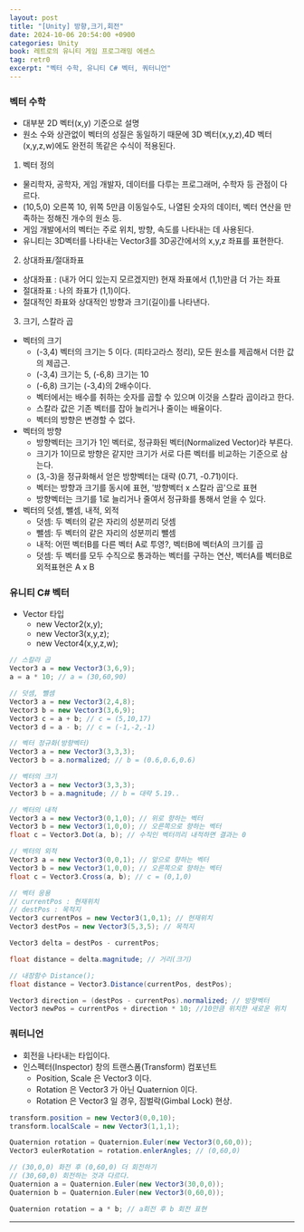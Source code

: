 ```yaml
---
layout: post
title: "[Unity] 방향,크기,회전"
date: 2024-10-06 20:54:00 +0900 
categories: Unity
book: 레트로의 유니티 게임 프로그래밍 에센스
tag: retr0
excerpt: "벡터 수학, 유니티 C# 벡터, 쿼터니언"
---
```


### 벡터 수학
- 대부분 2D 벡터(x,y) 기준으로 설명
- 원소 수와 상관없이 벡터의 성질은 동일하기 때문에 3D 벡터(x,y,z),4D 벡터(x,y,z,w)에도 완전히 똑같은 수식이 적용된다.

1. 벡터 정의
- 물리학자, 공학자, 게임 개발자, 데이터를 다루는 프로그래머, 수학자 등 관점이 다르다.
- (10,5,0) 오른쪽 10, 위쪽 5만큼 이동일수도, 나열된 숫자의 데이터, 벡터 연산을 만족하는 정해진 개수의 원소 등.
- 게임 개발에서의 벡터는 주로 위치, 방향, 속도를 나타내는 데 사용된다.
- 유니티는 3D벡터를 나타내는 Vector3를 3D공간에서의 x,y,z 좌표를 표현한다.

2. 상대좌표/절대좌표
- 상대좌표 : (내가 어디 있는지 모르겠지만) 현재 좌표에서 (1,1)만큼 더 가는 좌표
- 절대좌표 : 나의 좌표가 (1,1)이다.
- 절대적인 좌표와 상대적인 방향과 크기(길이)를 나타낸다.

3. 크기, 스칼라 곱
- 벡터의 크기
  - (-3,4) 벡터의 크기는 5 이다. (피타고라스 정리), 모든 원소를 제곱해서 더한 값의 제곱근.
  - (-3,4) 크기는 5, (-6,8) 크기는 10
  - (-6,8) 크기는 (-3,4)의 2배수이다.
  - 벡터에서는 배수를 취하는 숫자를 곱할 수 있으며 이것을 스칼라 곱이라고 한다.
  - 스칼라 값은 기존 벡터를 잡아 늘리거나 줄이는 배율이다.
  - 벡터의 방향은 변경할 수 없다.
- 벡터의 방향
  - 방향벡터는 크기가 1인 벡터로, 정규화된 벡터(Normalized Vector)라 부른다.
  - 크기가 1이므로 방향은 같지만 크기가 서로 다른 벡터를 비교하는 기준으로 삼는다.
  - (3,-3)을 정규화해서 얻은 방향벡터는 대략 (0.71, -0.71)이다.
  - 벡터는 방향과 크기를 동시에 표현, '방향벡터 x 스칼라 곱'으로 표현
  - 방향벡터는 크기를 1로 늘리거나 줄여서 정규화를 통해서 얻을 수 있다.
- 벡터의 덧셈, 뺄셈, 내적, 외적
  - 덧셈: 두 벡터의 같은 자리의 성분끼리 덧셈
  - 뺄셈: 두 벡터의 같은 자리의 성분끼리 뺄셈
  - 내적: 어떤 벡터B를 다른 벡터 A로 투영?, 벡터B에 벡터A의 크기를 곱
  - 덧셈: 두 벡터를 모두 수직으로 통과하는 벡터를 구하는 연산, 벡터A를 벡터B로 외적표현은 A x B

### 유니티 C# 벡터
- Vector 타입
  - new Vector2(x,y);
  - new Vector3(x,y,z);
  - new Vector4(x,y,z,w);

```c#
// 스칼라 곱
Vector3 a = new Vector3(3,6,9);
a = a * 10; // a = (30,60,90)

// 덧셈, 뺄셈
Vector3 a = new Vector3(2,4,8);
Vector3 b = new Vector3(3,6,9);
Vector3 c = a + b; // c = (5,10,17)
Vector3 d = a - b; // c = (-1,-2,-1)

// 벡터 정규화(방향벡터)
Vector3 a = new Vector3(3,3,3);
Vector3 b = a.normalized; // b = (0.6,0.6,0.6)

// 벡터의 크기
Vector3 a = new Vector3(3,3,3);
Vector3 b = a.magnitude; // b = 대략 5.19..

// 벡터의 내적
Vector3 a = new Vector3(0,1,0); // 위로 향하는 벡터
Vector3 b = new Vector3(1,0,0); // 오른쪽으로 향하는 벡터
float c = Vector3.Dot(a, b); // 수직인 벡터끼리 내적하면 결과는 0

// 벡터의 외적
Vector3 a = new Vector3(0,0,1); // 앞으로 향하는 벡터
Vector3 b = new Vector3(1,0,0); // 오른쪽으로 향하는 벡터
float c = Vector3.Cross(a, b); // c = (0,1,0)

// 벡터 응용
// currentPos : 현재위치
// destPos : 목적지
Vector3 currentPos = new Vector3(1,0,1); // 현재위치
Vector3 destPos = new Vector3(5,3,5); // 목적지

Vector3 delta = destPos - currentPos;

float distance = delta.magnitude; // 거리(크기)

// 내장함수 Distance();
float distance = Vector3.Distance(currentPos, destPos);

Vector3 direction = (destPos - currentPos).normalized; // 방향벡터
Vector3 newPos = currentPos + direction * 10; //10만큼 위치한 새로운 위치
```
### 쿼터니언
- 회전을 나타내는 타입이다.
- 인스펙터(Inspector) 창의 트랜스폼(Transform) 컴포넌트
  - Position, Scale 은 Vector3 이다.
  - Rotation 은 Vector3 가 아닌 Quaternion 이다.
  - Rotation 은 Vector3 일 경우, 짐벌락(Gimbal Lock) 현상.
  
```c#
transform.position = new Vector3(0,0,10);
transform.localScale = new Vector3(1,1,1);

Quaternion rotation = Quaternion.Euler(new Vector3(0,60,0));
Vector3 eulerRotation = rotation.enlerAngles; // (0,60,0)

// (30,0,0) 화전 후 (0,60,0) 더 회전하기
// (30,60,0) 회전하는 것과 다르다.
Quaternion a = Quaternion.Euler(new Vector3(30,0,0));
Quaternion b = Quaternion.Euler(new Vector3(0,60,0));

Quaternion rotation = a * b; // a회전 후 b 회전 표현
```

---